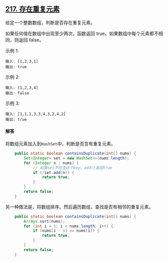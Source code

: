 ## [217. 存在重复元素](https://leetcode-cn.com/problems/contains-duplicate/)
给定一个整数数组，判断是否存在重复元素。

如果任何值在数组中出现至少两次，函数返回 true。如果数组中每个元素都不相同，则返回 false。

示例 1:
```
输入: [1,2,3,1]
输出: true
```
示例 2:
```
输入: [1,2,3,4]
输出: false
```
示例 3:
```
输入: [1,1,1,3,3,4,3,2,4,2]
输出: true
```
#### 解答
将数组元素加入到`HashSet`中，判断是否含有重复元素。
```Java
    public static boolean containsDuplicate(int[] nums) {
        Set<Integer> set = new HashSet<>(nums.length);
        for (Integer n : nums) {
            // 如果set不包含这个key，add()返回true
            if (!set.add(n)) {
                return true;
            }
        }
        return false;
    }
```

另一种做法是，将数组排序。然后遍历数组，查找是否有相邻的重复元素。
```Java
    public static boolean containsDuplicate(int[] nums) {
        Arrays.sort(nums);
        for (int i = 1; i < nums.length; i++) {
            if (nums[i - 1] == nums[i]) {
                return true;
            }
        }
        return false;
    }
```